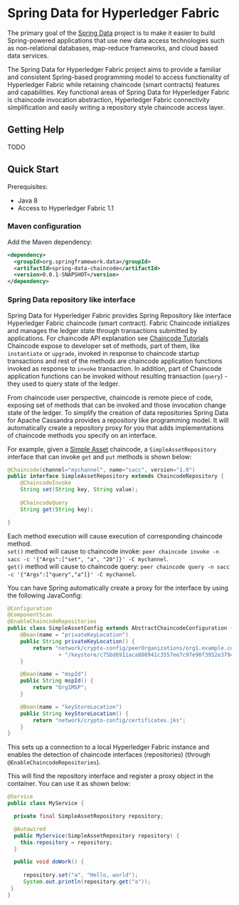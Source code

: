 # Spring Data for Hyperledger Fabric

The primary goal of the [Spring Data](http://projects.spring.io/spring-data) project is to make it easier to build Spring-powered applications that use new data access technologies such as non-relational databases, map-reduce frameworks, and cloud based data services.

The Spring Data for Hyperledger Fabric project aims to provide a familiar and consistent Spring-based programming model to access functionality of Hyperledger Fabric while retaining chaincode (smart contracts) features and capabilities. Key functional areas of Spring Data for Hyperledger Fabric is chaincode invocation abstraction, Hyperledger Fabric connectivity simplification and easily writing a repository style chaincode access layer.

## Getting Help

TODO

## Quick Start

Prerequisites:
* Java 8
* Access to Hyperledger Fabric 1.1

### Maven configuration

Add the Maven dependency:

```xml
<dependency>
  <groupId>org.springframework.data</groupId>
  <artifactId>spring-data-chaincode</artifactId>
  <version>0.0.1-SNAPSHOT</version>
</dependency>
```

### Spring Data repository like interface

Spring Data for Hyperledger Fabric provides Spring Repository like interface Hyperledger Fabric chaincode (smart contract). Fabric Chaincode initializes and manages the ledger state through transactions submitted by applications. For chaincode API explanation see [Chaincode Tutorials](http://hyperledger-fabric.readthedocs.io/en/release/chaincode.html) Chaincode expose to developer set of methods, part of them, like `instantiate` or `upgrade`, invoked in response to chaincode startup transactions and rest of the methods are chaincode application functions invoked as response to `invoke` transaction. In addition, part of Chaincode application functions can be invoked without resulting transaction (`query`) - they used to query state of the ledger.

From chaincode user perspective, chaincode is remote piece of code, exposing set of methods that can be invoked and those invocation change state of the ledger. To simplify the creation of data repositories Spring Data for Apache Cassandra provides a repository like programming model. It will automatically create a repository proxy for you that adds implementations of chaincode methods you specify on an interface.  

For example, given a [Simple Asset](http://hyperledger-fabric.readthedocs.io/en/release/chaincode4ade.html#simple-asset-chaincode) chaincode, a `SimpleAssetRepository` interface that can invoke `get` and `put` methods is shown below:

```java
@Chaincode(channel="mychannel", name="sacc", version="1.0")
public interface SimpleAssetRepository extends ChaincodeRepository {
	@ChaincodeInvoke
	String set(String key, String value);
	
	@ChaincodeQuery
	String get(String key);

}
```

Each method execution will cause execution of corresponding chaincode method.   
 `set()` method will cause to chaincode invoke: `peer chaincode invoke -n sacc -c '{"Args":["set", "a", "20"]}' -C mychannel`.   
 `get()` method will cause to chaincode query: `peer chaincode query -n sacc -c '{"Args":["query","a"]}' -C mychannel`.  

You can have Spring automatically create a proxy for the interface by using the following JavaConfig:

```java
@Configuration
@ComponentScan
@EnableChaincodeRepositories
public class SimpleAssetConfig extends AbstractChaincodeConfiguration {
	@Bean(name = "privateKeyLocation")
	public String privateKeyLocation() {
		return "network/crypto-config/peerOrganizations/org1.example.com/users/User1@org1.example.com/msp"
				+ "/keystore/c75bd6911aca808941c3557ee7c97e90f3952e379497dc55eb903f31b50abc83_sk";
	}

	@Bean(name = "mspId")
	public String mspId() {
		return "Org1MSP";
	}

	@Bean(name = "keyStoreLocation")
	public String keyStoreLocation() {
		return "network/crypto-config/certificates.jks";
	}
}
```

This sets up a connection to a local Hyperledger Fabric instance and enables the detection of chaincode interfaces (repositories) (through `@EnableChaincodeRepositories`). 

This will find the repository interface and register a proxy object in the container. You can use it as shown below:

```java
@Service
public class MyService {

  private final SimpleAssetRepository repository;

  @Autowired
  public MyService(SimpleAssetRepository repository) {
    this.repository = repository;
  }

  public void doWork() {
  
  	 repository.set("a", "Hello, world");
  	 System.out.println(repository.get("a"));
 }
}
```


